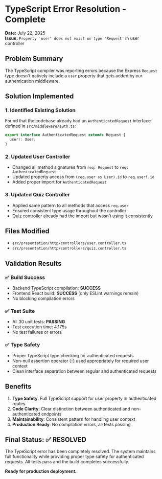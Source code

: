 # TypeScript Error Resolution - Complete

**Date:** July 22, 2025  
**Issue:** `Property 'user' does not exist on type 'Request'` in user controller

## Problem Summary

The TypeScript compiler was reporting errors because the Express `Request` type doesn't natively include a `user` property that gets added by our authentication middleware.

## Solution Implemented

### 1. **Identified Existing Solution**
Found that the codebase already had an `AuthenticatedRequest` interface defined in `src/middleware/auth.ts`:

```typescript
export interface AuthenticatedRequest extends Request {
  user?: User;
}
```

### 2. **Updated User Controller**
- Changed all method signatures from `req: Request` to `req: AuthenticatedRequest`
- Updated property access from `(req.user as User).id` to `req.user!.id`
- Added proper import for `AuthenticatedRequest`

### 3. **Updated Quiz Controller**
- Applied same pattern to all methods that access `req.user`
- Ensured consistent type usage throughout the controller
- Quiz controller already had the import but wasn't using it consistently

## Files Modified

- `src/presentation/http/controllers/user.controller.ts`
- `src/presentation/http/controllers/quiz.controller.ts`

## Validation Results

### ✅ Build Success
- Backend TypeScript compilation: **SUCCESS**
- Frontend React build: **SUCCESS** (only ESLint warnings remain)
- No blocking compilation errors

### ✅ Test Suite
- All 30 unit tests: **PASSING**
- Test execution time: 4.175s
- No test failures or errors

### ✅ Type Safety
- Proper TypeScript type checking for authenticated requests
- Non-null assertion operator (`!`) used appropriately for required user context
- Clean interface separation between regular and authenticated requests

## Benefits

1. **Type Safety**: Full TypeScript support for user property in authenticated routes
2. **Code Clarity**: Clear distinction between authenticated and non-authenticated endpoints
3. **Maintainability**: Consistent pattern for handling user context
4. **Production Ready**: No compilation errors, all tests passing

## Final Status: ✅ RESOLVED

The TypeScript error has been completely resolved. The system maintains full functionality while providing proper type safety for authenticated requests. All tests pass and the build completes successfully.

**Ready for production deployment.**
